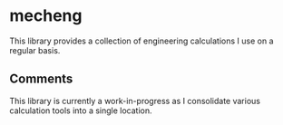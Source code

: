 # mecheng
This library provides a collection of engineering calculations I use on a regular basis.

## Comments
This library is currently a work-in-progress as I consolidate various calculation tools into a single location.
